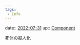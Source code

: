 ```yaml
---
tags:
 - Info
---
```


date:: [2022-07-31](Daily_Note/2022-07-31.md)
up:: [Component](../Bar/Novel/Chaos/Component.md)

死体の擬人化